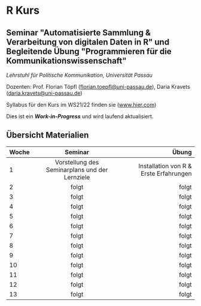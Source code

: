 # R Kurs

## Seminar "Automatisierte Sammlung & Verarbeitung von digitalen Daten in R" und Begleitende Übung "Programmieren für die Kommunikationswissenschaft"

*Lehrstuhl für Politische Kommunikation, Universität Passau* 

Dozenten: Prof. Florian Töpfl (<florian.toepfl@uni-passau.de>), Daria Kravets (<daria.kravets@uni-passau.de>)

Syllabus für den Kurs im WS21/22 finden sie <hier> (www.hier.com)
  
Dies ist ein ***Work-in-Progress*** und wird laufend aktualisiert.

Übersicht Materialien
---------------

| Woche  | Seminar       | Übung |
| -------|:-------------:| -----:|
| 1      | Vorstellung des Seminarplans und der Lernziele           | Installation von R & Erste Erfahrungen |
| 2      | folgt           | folgt|
| 3      | folgt           | folgt|
| 4      | folgt           | folgt|
| 5      | folgt           | folgt|
| 6      | folgt           | folgt|
| 7      | folgt           | folgt|
| 8      | folgt           | folgt|
| 9      | folgt           | folgt|
| 10     | folgt           | folgt|
| 11     | folgt           | folgt|
| 12     | folgt           | folgt|
| 13     | folgt           | folgt|

